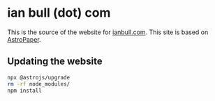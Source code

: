 # ian bull (dot) com

This is the source of the website for [ianbull.com](https://ianbull.com). This site is based on [AstroPaper](https://github.com/satnaing/astro-paper).

## Updating the website

```bash
npx @astrojs/upgrade
rm -rf node_modules/
npm install
```
